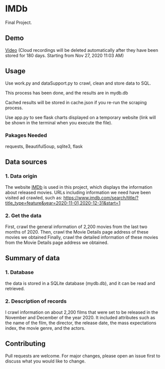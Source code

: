 # IMDb

Final Project.

## Demo
[Video](https://umich.zoom.us/rec/share/KIHE6sbJY1sieqpsyFhFlzvqbQHZ82T1G7JP8JgiAUer3YzY5w1ltPZvQdgO680.i9y_rjr1c8O5laYv)
(Cloud recordings will be deleted automatically after they have been stored for 180 days. Starting from Nov 27, 2020 11:03 AM)


## Usage

Use work.py and dataSupport.py to crawl, clean and store data to SQL.

This process has been done, and the results are in mydb.db

Cached results will be stored in cache.json if you re-run the scraping process.

Use app.py to see flask charts displayed on a temporary website (link will be shown in the terminal when you execute the file).

### Pakages Needed

requests, BeautifulSoup, sqlite3, flask


## Data sources
### 1. Data origin
The website [IMDb](https://www.imdb.com/) is used in this project, which displays the information about released movies. URLs including information we need have been visited ad crawled, such as: https://www.imdb.com/search/title/?title_type=feature&year=2020-11-01,2020-12-31&start=1

### 2. Get the data
First, crawl the general information of 2,200 movies from the last two months of 2020. 
Then, crawl the Movie Details page address of these movies we obtained
Finally, crawl the detailed information of these movies from the Movie Details page address we obtained. 

## Summary of data
### 1. Database
the data is stored in a SQLite database (mydb.db), and it can be read and retrieved. 
### 2. Description of records
I crawl information on about 2,200 films that were set to be released in the November and December of the year 2020. It included attributes such as the name of the film, the director, the release date, the mass expectations index, the movie genre, and the actors.



## Contributing
Pull requests are welcome. For major changes, please open an issue first to discuss what you would like to change.
